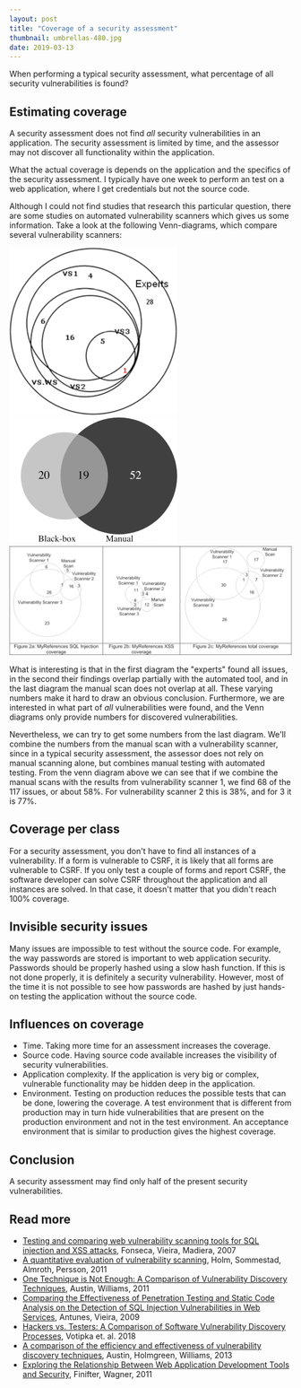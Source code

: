 ```yaml
---
layout: post
title: "Coverage of a security assessment"
thumbnail: umbrellas-480.jpg
date: 2019-03-13
---
```


When performing a typical security assessment, what percentage of all security vulnerabilities is found?

## Estimating coverage

A security assessment does not find _all_ security vulnerabilities in an application. The security assessment is limited by time, and the assessor may not discover all functionality within the application.

What the actual coverage is depends on the application and the specifics of the security assessment. I typically have one week to perform an test on a web application, where I get credentials but not the source code.

Although I could not find studies that research this particular question, there are some studies on automated vulnerability scanners which gives us some information. Take a look at the following Venn-diagrams, which compare several vulnerability scanners:

<img src="/images/venn-antunes2009.png" width="300">
<img src="/images/venn-finifter2011.png" width="300">
<img src="/images/venn-fonseca2007.png" width="680">

What is interesting is that in the first diagram the "experts" found all issues, in the second their findings overlap partially with the automated tool, and in the last diagram the manual scan does not overlap at all. These varying numbers make it hard to draw an obvious conclusion. Furthermore, we are interested in what part of _all_ vulnerabilities were found, and the Venn diagrams only provide numbers for discovered vulnerabilities.

Nevertheless, we can try to get some numbers from the last diagram. We'll combine the numbers from the manual scan with a vulnerability scanner, since in a typical security assessment, the assessor does not rely on manual scanning alone, but combines manual testing with automated testing. From the venn diagram above we can see that if we combine the manual scans with the results from vulnerability scanner 1, we find 68 of the 117 issues, or about 58%. For vulnerability scanner 2 this is 38%, and for 3 it is 77%.

## Coverage per class

For a security assessment, you don't have to find all instances of a vulnerability. If a form is vulnerable to CSRF, it is likely that all forms are vulnerable to CSRF. If you only test a couple of forms and report CSRF, the software developer can solve CSRF throughout the application and all instances are solved. In that case, it doesn't matter that you didn't reach 100% coverage.

## Invisible security issues

Many issues are impossible to test without the source code. For example, the way passwords are stored is important to web application security. Passwords should be properly hashed using a slow hash function. If this is not done properly, it is definitely a security vulnerability. However, most of the time it is not possible to see how passwords are hashed by just hands-on testing the application without the source code.

## Influences on coverage

* Time. Taking more time for an assessment increases the coverage.
* Source code. Having source code available increases the visibility of security vulnerabilities.
* Application complexity. If the application is very big or complex, vulnerable functionality may be hidden deep in the application.
* Environment. Testing on production reduces the possible tests that can be done, lowering the coverage. A test environment that is different from production may in turn hide vulnerabilities that are present on the production environment and not in the test environment. An acceptance environment that is similar to production gives the highest coverage.

## Conclusion

A security assessment may find only half of the present security vulnerabilities. 

## Read more

* [Testing and comparing web vulnerability scanning tools for SQL injection and XSS attacks](http://bdigital.ipg.pt/dspace/bitstream/10314/3533/1/Fonseca-CompSQLXSS.pdf), Fonseca, Vieira, Madiera, 2007
* [A quantitative evaluation of vulnerability scanning](http://www.diva-portal.org/smash/get/diva2:545791/FULLTEXT01.pdf), Holm, Sommestad, Almroth, Persson, 2011
* [One Technique is Not Enough: A Comparison of Vulnerability Discovery Techniques](/papers/2011/one-technique-is-not-enough-a-comparison-of-vulnerability-discovery-techniques-austin-williams.pdf), Austin, Williams, 2011
* [Comparing the Effectiveness of Penetration Testing and Static Code Analysis on the Detection of SQL Injection Vulnerabilities in Web Services](https://www.researchgate.net/profile/Marco_Vieira/publication/224095815_Comparing_the_Effectiveness_of_Penetration_Testing_and_Static_Code_Analysis_on_the_Detection_of_SQL_Injection_Vulnerabilities_in_Web_Services/links/00b7d52c72ec1cd659000000/Comparing-the-Effectiveness-of-Penetration-Testing-and-Static-Code-Analysis-on-the-Detection-of-SQL-Injection-Vulnerabilities-in-Web-Services.pdf), Antunes, Vieira, 2009
* [Hackers vs. Testers: A Comparison of Software Vulnerability Discovery Processes](http://users.umiacs.umd.edu/~dvotipka/papers/VotipkaHackerTesters2018.pdf), Votipka et. al. 2018
* [A comparison of the efficiency and effectiveness of vulnerability discovery techniques](/papers/2013/a-comparison-of-the-efficiency-and-effectiveness-of-vulnerability-discovery-techniques-austin.pdf), Austin, Holmgreen, Williams, 2013
* [Exploring the Relationship Between Web Application Development Tools and Security](https://www.usenix.org/legacy/event/webapps11/tech/final_files/Finifter.pdf), Finifter, Wagner, 2011